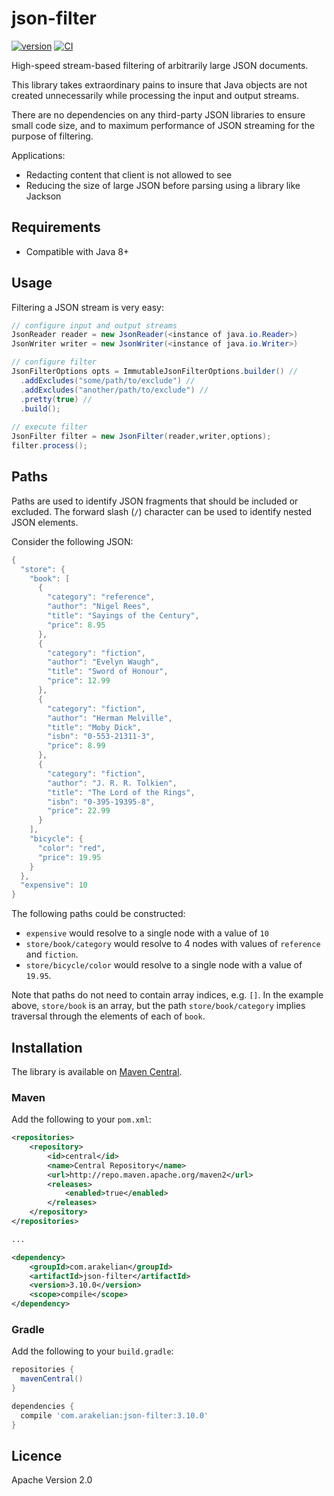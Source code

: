 # json-filter
[![version](https://img.shields.io/maven-metadata/v.svg?label=release&metadataUrl=https://repo1.maven.org/maven2/com/arakelian/json-filter/maven-metadata.xml)](https://search.maven.org/#search%7Cgav%7C1%7Cg%3A%22com.arakelian%22%20AND%20a%3A%22json-filter%22)
[![CI](https://github.com/arakelian/json-filter/actions/workflows/ci.yml/badge.svg)](https://github.com/arakelian/json-filter/actions/workflows/ci.yml)

High-speed stream-based filtering of arbitrarily large JSON documents.

This library takes extraordinary pains to insure that Java objects are not created unnecessarily while processing
the input and output streams.

There are no dependencies on any third-party JSON libraries to ensure small code size, and to maximum performance
of JSON streaming for the purpose of filtering. 

Applications:
* Redacting content that client is not allowed to see
* Reducing the size of large JSON before parsing using a library like Jackson 


## Requirements

* Compatible with Java 8+

## Usage

Filtering a JSON stream is very easy:

```java
// configure input and output streams
JsonReader reader = new JsonReader(<instance of java.io.Reader>)
JsonWriter writer = new JsonWriter(<instance of java.io.Writer>)

// configure filter
JsonFilterOptions opts = ImmutableJsonFilterOptions.builder() //
  .addExcludes("some/path/to/exclude") //
  .addExcludes("another/path/to/exclude") //
  .pretty(true) //
  .build();
  
// execute filter
JsonFilter filter = new JsonFilter(reader,writer,options);
filter.process();
```

## Paths

Paths are used to identify JSON fragments that should be included or excluded.  The forward slash (`/`) 
character can be used to identify nested JSON elements.

Consider the following JSON:

```java
{
  "store": {
    "book": [
      {
        "category": "reference",
        "author": "Nigel Rees",
        "title": "Sayings of the Century",
        "price": 8.95
      },
      {
        "category": "fiction",
        "author": "Evelyn Waugh",
        "title": "Sword of Honour",
        "price": 12.99
      },
      {
        "category": "fiction",
        "author": "Herman Melville",
        "title": "Moby Dick",
        "isbn": "0-553-21311-3",
        "price": 8.99
      },
      {
        "category": "fiction",
        "author": "J. R. R. Tolkien",
        "title": "The Lord of the Rings",
        "isbn": "0-395-19395-8",
        "price": 22.99
      }
    ],
    "bicycle": {
      "color": "red",
      "price": 19.95
    }
  },
  "expensive": 10
}
```

The following paths could be constructed:
* `expensive` would resolve to a single node with a value of `10`
* `store/book/category` would resolve to 4 nodes with values of `reference` and `fiction`.
* `store/bicycle/color` would resolve to a single node with a value of `19.95`. 

Note that paths do not need to contain array indices, e.g. `[]`. In the example above, `store/book` is an array,
but the path `store/book/category` implies traversal through the elements of each of `book`.
 

## Installation

The library is available on [Maven Central](https://search.maven.org/#search%7Cgav%7C1%7Cg%3A%22com.arakelian%22%20AND%20a%3A%22json-filter%22).

### Maven

Add the following to your `pom.xml`:

```xml
<repositories>
    <repository>
        <id>central</id>
        <name>Central Repository</name>
        <url>http://repo.maven.apache.org/maven2</url>
        <releases>
            <enabled>true</enabled>
        </releases>
    </repository>
</repositories>

...

<dependency>
    <groupId>com.arakelian</groupId>
    <artifactId>json-filter</artifactId>
    <version>3.10.0</version>
    <scope>compile</scope>
</dependency>
```

### Gradle

Add the following to your `build.gradle`:

```groovy
repositories {
  mavenCentral()
}

dependencies {
  compile 'com.arakelian:json-filter:3.10.0'
}
```

## Licence

Apache Version 2.0
